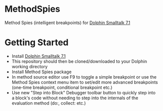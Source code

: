 # MethodSpies
Method Spies (intelligent breakpoints) for [Dolphin Smalltalk 7.1](https://github.com/dolphinsmalltalk/Dolphin)

# Getting Started
* Install [Dolphin Smalltalk 7.1](https://github.com/dolphinsmalltalk/Dolphin)
* This repository should then be cloned/downloaded to your Dolphin working directory
* Install Method Spies package
* In method source editor use F9 to toggle a simple breakpoint or use the Method Spies context menu item to set/edit more advanced breakpoints (one-time breakpoint, conditional breakpoint etc.)
* Use new "Step into Block" Debugger toolbar button to quickly step into a block's code without needing to step into the internals of the evaluation method (do:, collect: etc.)
